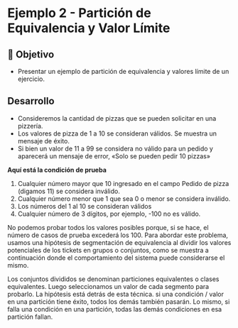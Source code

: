 # Ejemplo 2 - Partición de Equivalencia y Valor Límite

## :dart: Objetivo

- Presentar un ejemplo de partición de equivalencia y valores límite de un ejercicio.


## Desarrollo

* Consideremos la cantidad de pizzas que se pueden solicitar en una pizzería.
* Los valores de pizza de 1 a 10 se consideran válidos. Se muestra un mensaje de éxito.
* Si bien un valor de 11 a 99 se considera no válido para un pedido y aparecerá un mensaje de error, «Solo se pueden pedir 10 pizzas»
 

**Aquí está la condición de prueba**

1. Cualquier número mayor que 10 ingresado en el campo Pedido de pizza (digamos 11) se considera inválido.
2. Cualquier número menor que 1 que sea 0 o menor se considera inválido.
3. Los números del 1 al 10 se consideran válidos
4. Cualquier número de 3 dígitos, por ejemplo, -100 no es válido.

No podemos probar todos los valores posibles porque, si se hace, el número de casos de prueba excederá los 100. Para abordar este problema, usamos una hipótesis de segmentación de equivalencia al dividir los valores potenciales de los tickets en grupos o conjuntos, como se muestra a continuación donde el comportamiento del sistema puede considerarse el mismo.

Los conjuntos divididos se denominan particiones equivalentes o clases equivalentes. Luego seleccionamos un valor de cada segmento para probarlo. La hipótesis está detrás de esta técnica. si una condición / valor en una partición tiene éxito, todos los demás también pasarán. Lo mismo, si falla una condición en una partición, todas las demás condiciones en esa partición fallan.
